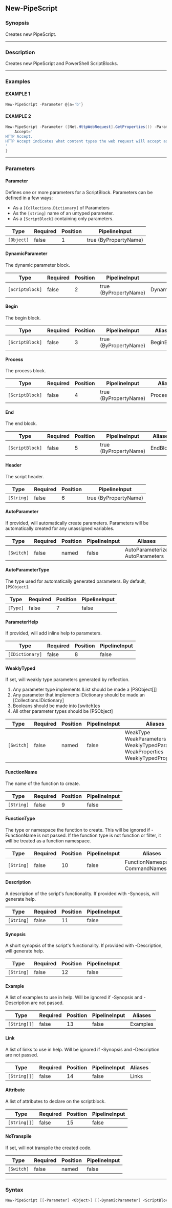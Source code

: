 New-PipeScript
--------------




### Synopsis
Creates new PipeScript.



---


### Description

Creates new PipeScript and PowerShell ScriptBlocks.



---


### Examples
#### EXAMPLE 1
```PowerShell
New-PipeScript -Parameter @{a='b'}
```

#### EXAMPLE 2
```PowerShell
New-PipeScript -Parameter ([Net.HttpWebRequest].GetProperties()) -ParameterHelp @{
    Accept='
HTTP Accept.
HTTP Accept indicates what content types the web request will accept as a response.
'
}
```



---


### Parameters
#### **Parameter**

Defines one or more parameters for a ScriptBlock.
Parameters can be defined in a few ways:
* As a ```[Collections.Dictionary]``` of Parameters
* As the ```[string]``` name of an untyped parameter.
* As a ```[ScriptBlock]``` containing only parameters.






|Type      |Required|Position|PipelineInput        |
|----------|--------|--------|---------------------|
|`[Object]`|false   |1       |true (ByPropertyName)|



#### **DynamicParameter**

The dynamic parameter block.






|Type           |Required|Position|PipelineInput        |Aliases              |
|---------------|--------|--------|---------------------|---------------------|
|`[ScriptBlock]`|false   |2       |true (ByPropertyName)|DynamicParameterBlock|



#### **Begin**

The begin block.






|Type           |Required|Position|PipelineInput        |Aliases   |
|---------------|--------|--------|---------------------|----------|
|`[ScriptBlock]`|false   |3       |true (ByPropertyName)|BeginBlock|



#### **Process**

The process block.






|Type           |Required|Position|PipelineInput        |Aliases     |
|---------------|--------|--------|---------------------|------------|
|`[ScriptBlock]`|false   |4       |true (ByPropertyName)|ProcessBlock|



#### **End**

The end block.






|Type           |Required|Position|PipelineInput        |Aliases |
|---------------|--------|--------|---------------------|--------|
|`[ScriptBlock]`|false   |5       |true (ByPropertyName)|EndBlock|



#### **Header**

The script header.






|Type      |Required|Position|PipelineInput        |
|----------|--------|--------|---------------------|
|`[String]`|false   |6       |true (ByPropertyName)|



#### **AutoParameter**

If provided, will automatically create parameters.
Parameters will be automatically created for any unassigned variables.






|Type      |Required|Position|PipelineInput|Aliases                            |
|----------|--------|--------|-------------|-----------------------------------|
|`[Switch]`|false   |named   |false        |AutoParameterize<br/>AutoParameters|



#### **AutoParameterType**

The type used for automatically generated parameters.
By default, ```[PSObject]```.






|Type    |Required|Position|PipelineInput|
|--------|--------|--------|-------------|
|`[Type]`|false   |7       |false        |



#### **ParameterHelp**

If provided, will add inline help to parameters.






|Type           |Required|Position|PipelineInput|
|---------------|--------|--------|-------------|
|`[IDictionary]`|false   |8       |false        |



#### **WeaklyTyped**

If set, will weakly type parameters generated by reflection.
1. Any parameter type implements IList should be made a [PSObject[]]
2. Any parameter that implements IDictionary should be made an [Collections.IDictionary]
3. Booleans should be made into [switch]es
4. All other parameter types should be [PSObject]






|Type      |Required|Position|PipelineInput|Aliases                                                                                           |
|----------|--------|--------|-------------|--------------------------------------------------------------------------------------------------|
|`[Switch]`|false   |named   |false        |WeakType<br/>WeakParameters<br/>WeaklyTypedParameters<br/>WeakProperties<br/>WeaklyTypedProperties|



#### **FunctionName**

The name of the function to create.






|Type      |Required|Position|PipelineInput|
|----------|--------|--------|-------------|
|`[String]`|false   |9       |false        |



#### **FunctionType**

The type or namespace the function to create.  This will be ignored if -FunctionName is not passed.
If the function type is not function or filter, it will be treated as a function namespace.






|Type      |Required|Position|PipelineInput|Aliases                               |
|----------|--------|--------|-------------|--------------------------------------|
|`[String]`|false   |10      |false        |FunctionNamespace<br/>CommandNamespace|



#### **Description**

A description of the script's functionality.  If provided with -Synopsis, will generate help.






|Type      |Required|Position|PipelineInput|
|----------|--------|--------|-------------|
|`[String]`|false   |11      |false        |



#### **Synopsis**

A short synopsis of the script's functionality.  If provided with -Description, will generate help.






|Type      |Required|Position|PipelineInput|
|----------|--------|--------|-------------|
|`[String]`|false   |12      |false        |



#### **Example**

A list of examples to use in help.  Will be ignored if -Synopsis and -Description are not passed.






|Type        |Required|Position|PipelineInput|Aliases |
|------------|--------|--------|-------------|--------|
|`[String[]]`|false   |13      |false        |Examples|



#### **Link**

A list of links to use in help.  Will be ignored if -Synopsis and -Description are not passed.






|Type        |Required|Position|PipelineInput|Aliases|
|------------|--------|--------|-------------|-------|
|`[String[]]`|false   |14      |false        |Links  |



#### **Attribute**

A list of attributes to declare on the scriptblock.






|Type        |Required|Position|PipelineInput|
|------------|--------|--------|-------------|
|`[String[]]`|false   |15      |false        |



#### **NoTranspile**

If set, will not transpile the created code.






|Type      |Required|Position|PipelineInput|
|----------|--------|--------|-------------|
|`[Switch]`|false   |named   |false        |





---


### Syntax
```PowerShell
New-PipeScript [[-Parameter] <Object>] [[-DynamicParameter] <ScriptBlock>] [[-Begin] <ScriptBlock>] [[-Process] <ScriptBlock>] [[-End] <ScriptBlock>] [[-Header] <String>] [-AutoParameter] [[-AutoParameterType] <Type>] [[-ParameterHelp] <IDictionary>] [-WeaklyTyped] [[-FunctionName] <String>] [[-FunctionType] <String>] [[-Description] <String>] [[-Synopsis] <String>] [[-Example] <String[]>] [[-Link] <String[]>] [[-Attribute] <String[]>] [-NoTranspile] [<CommonParameters>]
```
